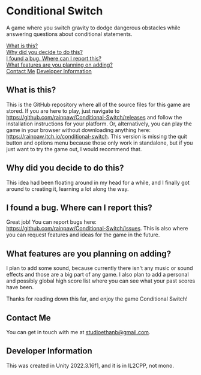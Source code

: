 # Conditional Switch

A game where you switch gravity to dodge dangerous obstacles while answering questions about conditional statements.

[What is this?](https://github.com/rainpaw/Conditional-Switch?tab=readme-ov-file#what-is-this)<br>
[Why did you decide to do this?](https://github.com/rainpaw/Conditional-Switch?tab=readme-ov-file#why-did-you-decide-to-do-this)<br>
[I found a bug. Where can I report this?](https://github.com/rainpaw/Conditional-Switch?tab=readme-ov-file#i-found-a-bug-where-can-i-report-this)<br>
[What features are you planning on adding?](https://github.com/rainpaw/Conditional-Switch?tab=readme-ov-file#what-features-are-you-planning-on-adding)<br>
[Contact Me](https://github.com/rainpaw/Conditional-Switch?tab=readme-ov-file#contact-me)
[Developer Information](https://github.com/rainpaw/Conditional-Switch?tab=readme-ov-file#developer-information)<br>

## What is this?

This is the GitHub repository where all of the source files for this game are stored. If you are here to play, just navigate to https://github.com/rainpaw/Conditional-Switch/releases and follow the installation instructions for your platform. Or, alternatively, you can play the game in your browser without downloading anything here: https://rainpaw.itch.io/conditional-switch. This version is missing the quit button and options menu because those only work in standalone, but if you just want to try the game out, I would recommend that.

## Why did you decide to do this?

This idea had been floating around in my head for a while, and I finally got around to creating it, learning a lot along the way.

## I found a bug. Where can I report this?

Great job! You can report bugs here: https://github.com/rainpaw/Conditional-Switch/issues. This is also where you can request features and ideas for the game in the future.

## What features are you planning on adding?

I plan to add some sound, because currently there isn't any music or sound effects and those are a big part of any game. I also plan to add a personal and possibly global high score list where you can see what your past scores have been.

Thanks for reading down this far, and enjoy the game Conditional Switch!

## Contact Me

You can get in touch with me at [studioethanb@gmail.com](mailto:studioethanb@gmail.com).

## Developer Information

This was created in Unity 2022.3.16f1, and it is in IL2CPP, not mono.
